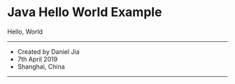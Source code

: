 # Java Hello World Example

Hello, World

*********************************************************
* Created by Daniel Jia
* 7th April 2019
* Shanghai, China

**********************************************************
